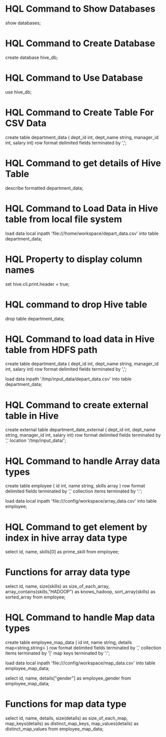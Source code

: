 # HQL Command to Show Databases
show databases;

# HQL Command to Create Database
create database hive_db;

# HQL Command to Use Database
use hive_db;

# HQL Command to Create Table For CSV Data
create table department_data
(
dept_id int,
dept_name string,
manager_id int,
salary int)
row format delimited
fields terminated by ',';

# HQL Command to get details of Hive Table
describe formatted department_data;

# HQL Command to Load Data in Hive table from local file system
load data local inpath 'file:///home/workspace/depart_data.csv' into table department_data;

# HQL Property to display column names
set hive.cli.print.header = true;

# HQL command to drop Hive table
drop table department_data;

# HQL Command to load data in Hive table from HDFS path
create table department_data
(
dept_id int,
dept_name string,
manager_id int,
salary int)
row format delimited
fields terminated by ',';

load data inpath '/tmp/input_data/depart_data.csv' into table department_data;

# HQL Command to create external table in Hive
create external table department_date_external 
(
dept_id int, 
dept_name string, 
manager_id int, 
salary int) 
row format delimited 
fields terminated by ',' 
location '/tmp/input_data/';

# HQL Command to handle Array data types
create table employee
(
id int,
name string,
skills array
)
row format delimited
fields terminated by ','
collection items terminated by ':';

load data local inpath 'file:///config/workspace/array_data.csv' into table employee;

# HQL Command to get element by index in hive array data type
select id, name, skills[0] as prime_skill from employee;

# Functions for array data type
select
id,
name,
size(skills) as size_of_each_array,
array_contains(skills,"HADOOP") as knows_hadoop,
sort_array(skills) as sorted_array
from employee;


# HQL Command to handle Map data types
create table employee_map_data
(
id int,
name string,
details map<string,string>
)
row format delimited
fields terminated by ','
collection items terminated by '|'
map keys terminated by ':';

load data local inpath 'file:///config/workspace/map_data.csv' into table employee_map_data;

select
id,
name,
details["gender"] as employee_gender
from employee_map_data;

# Functions for map data type
select
id,
name,
details,
size(details) as size_of_each_map,
map_keys(details) as distinct_map_keys,
map_values(details) as distinct_map_values
from employee_map_data;
